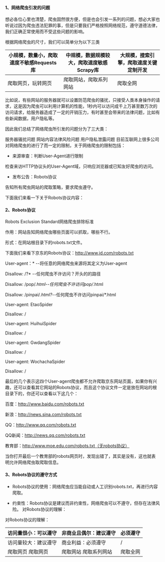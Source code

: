 #### 1、网络爬虫引发的问题

想必各位心里也清楚，爬虫固然很方便，但是也会引发一系列的问题，想必大家也听说过因为爬虫违法犯罪的事，但是只要我们严格按照网络规范，遵守道德法律，我们正确正常使用而不受这些问题的影响。

根据网络爬虫的尺寸，我们可以简单分为以下三类

| 小规模，数量小，爬取速度不敏感Requests库 | 中规模，数据规模较大，爬取速度敏感Scrapy库 | 大规模，搜索引擎，爬取速度关键定制开发 |
| ---------------------------------------- | ------------------------------------------ | -------------------------------------- |
| 爬取网页，玩转网页                       | 爬取网站，爬取系列网站                     | 爬取全网                               |


比如说，有些网站的服务器就可以设置防范爬虫的骚扰，只接受人类本身操作的请求，这是因为爬虫可以利用计算机的性能，1秒内可以访问成千上万甚至数万次的访问请求，给服务器造成了一定的开销压力，有时甚至会带来的法律问题，比如有些新闻数据，用户隐私等。

因此我们总结了网络爬虫所引发的问题分为了三大类：

服务器骚扰问题
网站内容法律风险问题
用户隐私泄露问题
目前互联网上很多公司对网络爬虫的进行了而一定的限制，关于网络爬虫的限制包括：

* 来源审查：判断User-Agent进行限制

检查来访HTTP协议头的User-Agent域，只响应浏览器或已知友好爬虫的访问。

* 发布公告：Robots协议

告知所有爬虫网站的爬取策略，要求爬虫遵守。

下面我们来看一下关于Robots协议内容：

#### 2、Robots协议

Robots Exclusion Standard网络爬虫排除标准

作用：网站告知网络爬虫哪些页面可以抓取，哪些不行。

形式：在网站根目录下的robots.txt文件。

下面我们来看下京东的Robots协议：http://www.jd.com/robots.txt



User-agent：* --将任意的网络爬虫来源将其定义为User-agent

Disallow: /?* --任何爬虫不许访问？开头的的路径

Disallow: /pop/*.html--任何爬虫不许访问pop/*.html

Disallow: /pinpai/*.html?*--任何爬虫不许访问pinpai/*.html

User-agent: EtaoSpider

Disallow: /

User-agent: HuihuiSpider

Disallow: /

User-agent: GwdangSpider

Disallow: /

User-agent: WochachaSpider

Disallow: /

最后的几个表示这四个User-agent爬虫都不允许爬取京东网站页面，如果你有兴趣，还可以查看其它网站的Robots协议，而且这个协议文件一定是放在网站的根目录下的，你还可以查看以下这几个：

百度：http://www.baidu.com/robots.txt

新浪：http://news.sina.com/robots.txt

QQ：http://www.qq.com/robots.txt

QQ新闻：http://news.qq.com/robots.txt

教育部：http://www.moe.edu.com/robots.txt（无robots协议）

当你打开最后一个教育部的robots网页时，发现出错了，其实是没有，这也就表明允许网络爬虫取爬取信息。

#### 3、Robots协议的遵守方式

* Robots协议的使用：网络爬虫应当能自动或人工识别robots.txt，再进行内容爬取。

* 约束性：Robots协议是建议而非约束性，网络爬虫可以不遵守，但存在法律风险。
  对Robots协议的理解：

 对Robots协议的理解： 

| 访问量很小：可以遵守 | 非商业且偶尔：建议遵守 | 必须遵守 |
| -------------------- | ---------------------- | -------- |
| 访问量较大：建议遵守 | 商业利益：必须遵守     | /        |
| 爬取网页 爬取网页    | 爬取网站 爬取系列网站  | 爬取全网 |




```python

```
